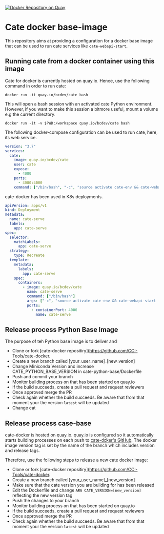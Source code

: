 [![Docker Repository on Quay](https://quay.io/repository/bcdev/cate/status "Docker Repository on Quay")](https://quay.io/repository/bcdev/cate)

# Cate docker base-image

This repository aims at providing a configuration for a docker base image
that can be used to run cate services like `cate-webapi-start`.

## Running cate from a docker container using this image

Cate for docker is currently hosted on quay.io. Hence, use the following
command in order to run cate:

```shell script
docker run -it quay.io/bcdev/cate bash
```

This will open a bash session with an activated cate Python environment. However,
if you want to make this session a bitmore useful, mount a volume e.g the current directory:

```shell script
docker run -it -v $PWD:/workspace quay.io/bcdev/cate bash
```

The following docker-compose configuration can be used to run cate, here, its web service.
 

```yaml
version: "3.7"
services:
  cate:
    image: quay.io/bcdev/cate
    user: cate
    expose:
      - 4000
    ports:
      - 4000:4000
    command: ["/bin/bash", "-c", "source activate cate-env && cate-webapi-start -v -p 4000 -a 0.0.0.0"] 
```

cate-docker has been used in K8s deployments. 

```yaml
apiVersion: apps/v1
kind: Deployment
metadata:
  name: cate-serve
  labels:
    app: cate-serve
spec:
  selector:
    matchLabels:
      app: cate-serve
  strategy:
    type: Recreate
  template:
    metadata:
      labels:
        app: cate-serve
    spec:
      containers:
        - image: quay.io/bcdev/cate
          name: cate-serve
          command: ["/bin/bash"]
          args: ["-c", "source activate cate-env && cate-webapi-start -v -p 4000 -a 0.0.0.0"]
          ports:
            - containerPort: 4000
              name: cate-serve
```


## Release process Python Base Image

The purpose of teh Python base image is to deliver and 

- Clone or fork [cate-docker repositiry](https://github.com/CCI-Tools/cate-docker.
- Create a new branch called [your_user_name]_[new_version]
- Change Miniconda Version and increase CATE_PYTHON_BASE_VERSION in cate-python-base/Dockerfile
- Push and commit your branch
- Monitor building process on that has been started on quay.io 
- If the build succeeds, create a pull request and request reviewers
- Once approved merge the PR
- Check again whether the build succeeds. Be aware that from that moment
  your the version `latest` will be updated
- Change cat

## Release process case-base

cate-docker is hosted on quay.io. quay.io is configured so it automatically starts building processes on each 
push to [cate-dcker's GitHub](https://github.com/CCI-Tools/cate-docker). The docker image version 
tag is set by the name of the branch which includes version and release tags. 

Therefore, use the following steps to release a new cate docker image:

- Clone or fork [cate-docker repositiry](https://github.com/CCI-Tools/cate-docker.
- Create a new branch called [your_user_name]_[new_version]
- Make sure that the cate version you are building for has been released
- Edit the Dockerfile and change `ARG CATE_VERSION=[new_version]` reflecting the new version tag
- Push the changes to your branch
- Monitor building process on that has been started on quay.io 
- If the build succeeds, create a pull request and request reviewers
- Once approved merge the PR
- Check again whether the build succeeds. Be aware that from that moment
  your the version `latest` will be updated


 
